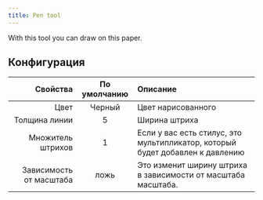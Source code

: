 ```yaml
---
title: Pen tool
---
```


With this tool you can draw on this paper.

## Конфигурация

|                Свойства | По умолчанию | Описание                                                                      |
| ----------------------: | :----------: | :---------------------------------------------------------------------------- |
|                    Цвет |    Черный    | Цвет нарисованного                                                            |
|           Толщина линии |       5      | Ширина штриха                                                                 |
|       Множитель штрихов |       1      | Если у вас есть стилус, это мультипликатор, который будет добавлен к давлению |
| Зависимость от масштаба |     ложь     | Это изменит ширину штриха в зависимости от масштаба масштаба. |
